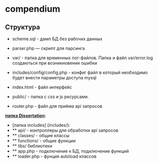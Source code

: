 # compendium

## Структура

* scheme.sql - дамп БД без рабочих данных
* parser.php — скрипт для парсинга
* var/ - папка для временных лог-файлов. Папка и файл var/error.log создаються при возникновении ошибки
* includes/config/config.php - конфиг файл в который необходимо будет внести параметры доступа mysql

* index.html - файл интерфейс
* public/ - папка с css и js ресурсами.
* router.php - файл для приёма api запросов

**[папка Dissertation](Dissertation/):**

* [папка includes] (includes/):
* ** api/ - контроллеры для обработки api запросов
* ** classes/ - общие классы
* ** functions/ - общие функции
* ** libs/ библиотеки
* ** app.php - подключение к БД, подключение функций
* ** loader.php - фунция autoload классов